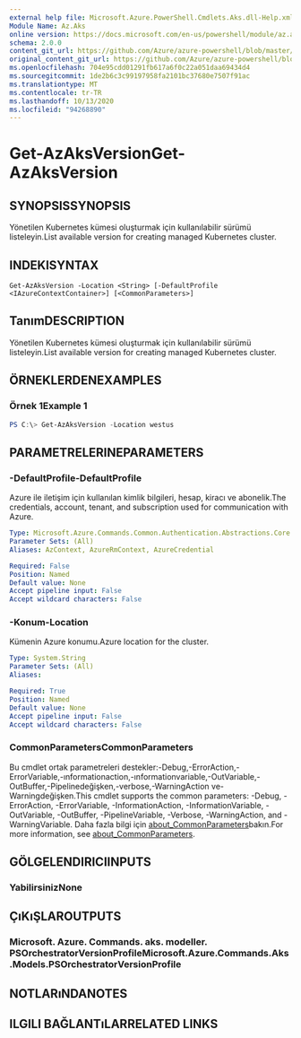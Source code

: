 ```yaml
---
external help file: Microsoft.Azure.PowerShell.Cmdlets.Aks.dll-Help.xml
Module Name: Az.Aks
online version: https://docs.microsoft.com/en-us/powershell/module/az.aks/get-azaksversion
schema: 2.0.0
content_git_url: https://github.com/Azure/azure-powershell/blob/master/src/Aks/Aks/help/Get-AzAksVersion.md
original_content_git_url: https://github.com/Azure/azure-powershell/blob/master/src/Aks/Aks/help/Get-AzAksVersion.md
ms.openlocfilehash: 704e95cdd01291fb617a6f0c22a051daa69434d4
ms.sourcegitcommit: 1de2b6c3c99197958fa2101bc37680e7507f91ac
ms.translationtype: MT
ms.contentlocale: tr-TR
ms.lasthandoff: 10/13/2020
ms.locfileid: "94268890"
---
```

# <span data-ttu-id="b626f-101">Get-AzAksVersion</span><span class="sxs-lookup"><span data-stu-id="b626f-101">Get-AzAksVersion</span></span>

## <span data-ttu-id="b626f-102">SYNOPSIS</span><span class="sxs-lookup"><span data-stu-id="b626f-102">SYNOPSIS</span></span>
<span data-ttu-id="b626f-103">Yönetilen Kubernetes kümesi oluşturmak için kullanılabilir sürümü listeleyin.</span><span class="sxs-lookup"><span data-stu-id="b626f-103">List available version for creating managed Kubernetes cluster.</span></span>

## <span data-ttu-id="b626f-104">INDEKI</span><span class="sxs-lookup"><span data-stu-id="b626f-104">SYNTAX</span></span>

```
Get-AzAksVersion -Location <String> [-DefaultProfile <IAzureContextContainer>] [<CommonParameters>]
```

## <span data-ttu-id="b626f-105">Tanım</span><span class="sxs-lookup"><span data-stu-id="b626f-105">DESCRIPTION</span></span>
<span data-ttu-id="b626f-106">Yönetilen Kubernetes kümesi oluşturmak için kullanılabilir sürümü listeleyin.</span><span class="sxs-lookup"><span data-stu-id="b626f-106">List available version for creating managed Kubernetes cluster.</span></span>

## <span data-ttu-id="b626f-107">ÖRNEKLERDEN</span><span class="sxs-lookup"><span data-stu-id="b626f-107">EXAMPLES</span></span>

### <span data-ttu-id="b626f-108">Örnek 1</span><span class="sxs-lookup"><span data-stu-id="b626f-108">Example 1</span></span>
```powershell
PS C:\> Get-AzAksVersion -Location westus
```

## <span data-ttu-id="b626f-109">PARAMETRELERINE</span><span class="sxs-lookup"><span data-stu-id="b626f-109">PARAMETERS</span></span>

### <span data-ttu-id="b626f-110">-DefaultProfile</span><span class="sxs-lookup"><span data-stu-id="b626f-110">-DefaultProfile</span></span>
<span data-ttu-id="b626f-111">Azure ile iletişim için kullanılan kimlik bilgileri, hesap, kiracı ve abonelik.</span><span class="sxs-lookup"><span data-stu-id="b626f-111">The credentials, account, tenant, and subscription used for communication with Azure.</span></span>

```yaml
Type: Microsoft.Azure.Commands.Common.Authentication.Abstractions.Core.IAzureContextContainer
Parameter Sets: (All)
Aliases: AzContext, AzureRmContext, AzureCredential

Required: False
Position: Named
Default value: None
Accept pipeline input: False
Accept wildcard characters: False
```

### <span data-ttu-id="b626f-112">-Konum</span><span class="sxs-lookup"><span data-stu-id="b626f-112">-Location</span></span>
<span data-ttu-id="b626f-113">Kümenin Azure konumu.</span><span class="sxs-lookup"><span data-stu-id="b626f-113">Azure location for the cluster.</span></span>

```yaml
Type: System.String
Parameter Sets: (All)
Aliases:

Required: True
Position: Named
Default value: None
Accept pipeline input: False
Accept wildcard characters: False
```

### <span data-ttu-id="b626f-114">CommonParameters</span><span class="sxs-lookup"><span data-stu-id="b626f-114">CommonParameters</span></span>
<span data-ttu-id="b626f-115">Bu cmdlet ortak parametreleri destekler:-Debug,-ErrorAction,-ErrorVariable,-ınformationaction,-ınformationvariable,-OutVariable,-OutBuffer,-Pipelinedeğişken,-verbose,-WarningAction ve-Warningdeğişken.</span><span class="sxs-lookup"><span data-stu-id="b626f-115">This cmdlet supports the common parameters: -Debug, -ErrorAction, -ErrorVariable, -InformationAction, -InformationVariable, -OutVariable, -OutBuffer, -PipelineVariable, -Verbose, -WarningAction, and -WarningVariable.</span></span> <span data-ttu-id="b626f-116">Daha fazla bilgi için [about_CommonParameters](http://go.microsoft.com/fwlink/?LinkID=113216)bakın.</span><span class="sxs-lookup"><span data-stu-id="b626f-116">For more information, see [about_CommonParameters](http://go.microsoft.com/fwlink/?LinkID=113216).</span></span>

## <span data-ttu-id="b626f-117">GÖLGELENDIRICI</span><span class="sxs-lookup"><span data-stu-id="b626f-117">INPUTS</span></span>

### <span data-ttu-id="b626f-118">Yabilirsiniz</span><span class="sxs-lookup"><span data-stu-id="b626f-118">None</span></span>

## <span data-ttu-id="b626f-119">ÇıKıŞLAR</span><span class="sxs-lookup"><span data-stu-id="b626f-119">OUTPUTS</span></span>

### <span data-ttu-id="b626f-120">Microsoft. Azure. Commands. aks. modeller. PSOrchestratorVersionProfile</span><span class="sxs-lookup"><span data-stu-id="b626f-120">Microsoft.Azure.Commands.Aks.Models.PSOrchestratorVersionProfile</span></span>

## <span data-ttu-id="b626f-121">NOTLARıNDA</span><span class="sxs-lookup"><span data-stu-id="b626f-121">NOTES</span></span>

## <span data-ttu-id="b626f-122">ILGILI BAĞLANTıLAR</span><span class="sxs-lookup"><span data-stu-id="b626f-122">RELATED LINKS</span></span>
